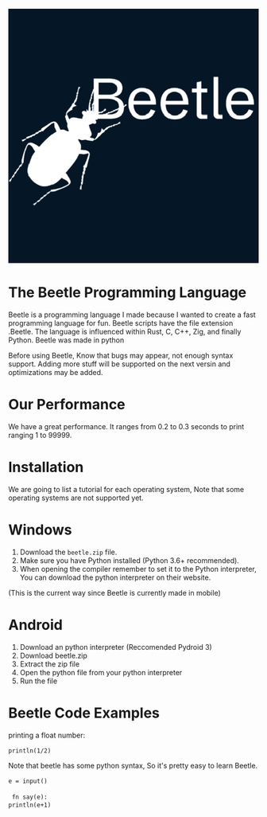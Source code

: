 ![Beetle](images/BeetleLogo.jpg)

# The Beetle Programming Language
Beetle is a programming language I made because I wanted to create a fast programming language for fun. Beetle scripts have the file extension .Beetle. The language is influenced within Rust, C, C++, Zig, and finally Python. Beetle was made in python

Before using Beetle, Know that bugs may appear, not enough syntax support. Adding more stuff will be supported on the next versin and optimizations may be added.

# Our Performance
We have a great performance. It ranges from 0.2 to 0.3 seconds to print ranging 1 to 99999.

# Installation
We are going to list a tutorial for each operating system, Note that some operating systems are not supported yet.

# Windows
1. Download the `beetle.zip` file.
2. Make sure you have Python installed (Python 3.6+ recommended).
3. When opening the compiler remember to set it to the Python interpreter, You can download the python interpreter on their website.

(This is the current way since Beetle is currently made in mobile)

# Android

1. Download an python interpreter (Reccomended Pydroid 3)
2. Download beetle.zip
3. Extract the zip file
4. Open the python file from your python interpreter
5. Run the file

# Beetle Code Examples

printing a float number:
``` Beetle
println(1/2)
```

Note that beetle has some python syntax, So it's pretty easy to learn Beetle.

``` Beetle
e = input()

 fn say(e):
println(e+1)
```
